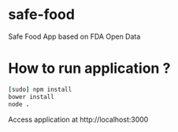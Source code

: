 # safe-food
Safe Food App based on FDA Open Data

# How to run application ?
```ruby
[sudo] npm install
bower install
node .
```
Access application at http://localhost:3000
